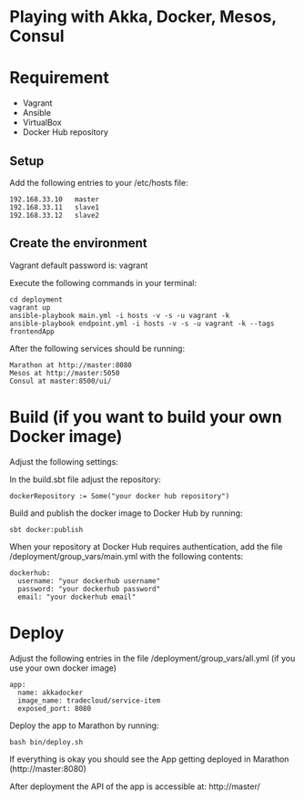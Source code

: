 Playing with Akka, Docker, Mesos, Consul
========================================

# Requirement
* Vagrant
* Ansible
* VirtualBox
* Docker Hub repository

## Setup

Add the following entries to your /etc/hosts file:
```
192.168.33.10	master
192.168.33.11	slave1 
192.168.33.12	slave2 
```

## Create the environment

Vagrant default password is: vagrant

Execute the following commands in your terminal:

```
cd deployment
vagrant up
ansible-playbook main.yml -i hosts -v -s -u vagrant -k
ansible-playbook endpoint.yml -i hosts -v -s -u vagrant -k --tags frontendApp
```

After the following services should be running:
 
```
Marathon at http://master:8080
Mesos at http://master:5050
Consul at master:8500/ui/
```

# Build (if you want to build your own Docker image)

Adjust the following settings:

In the build.sbt file adjust the repository:

```
dockerRepository := Some("your docker hub repository")
```

Build and publish the docker image to Docker Hub by running:

```
sbt docker:publish
```

When your repository at Docker Hub requires authentication, add the file /deployment/group_vars/main.yml with the following contents:

```
dockerhub:
  username: "your dockerhub username"
  password: "your dockerhub password"
  email: "your dockerhub email"
```

# Deploy

Adjust the following entries in the file /deployment/group_vars/all.yml (if you use your own docker image) 

```
app:
  name: akkadocker
  image_name: tradecloud/service-item
  exposed_port: 8080
```

Deploy the app to Marathon by running:

```
bash bin/deploy.sh
```

If everything is okay you should see the App getting deployed in Marathon (http://master:8080)

After deployment the API of the app is accessible at: http://master/
